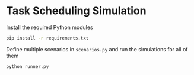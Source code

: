 # Task Scheduling Simulation

Install the required Python modules
```bash
pip install -r requirements.txt
```

Define multiple scenarios in `scenarios.py` and run the simulations for all of them
```bash
python runner.py
```

